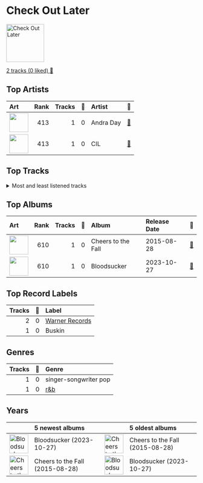 # Check Out Later


<img src="https://i.scdn.co/image/ab67616d00001e02ccd9af18cc83991382c9ab9a" alt="Check Out Later" width="100" />

[2 tracks (0 liked) 🔗](https://open.spotify.com/playlist/2FgMW8NMJOZgvHtvDOWBCe)

## Top Artists

| Art | Rank | Tracks | 💚 | Artist | 🔗 |
|:---|---:|---:|---:|:---|:---|
| <img src="https://i.scdn.co/image/ab6761610000e5ebfc6652ad89be0ca09f5caad6" alt="" width="50" /> | 413 | 1 | 0 | Andra Day | [🔗](https://open.spotify.com/artist/1c4rxrxy8eDLvMVL1DTiBe) |
| <img src="https://i.scdn.co/image/ab6761610000e5ebbd057fd36c18ff87fcd7d04c" alt="" width="50" /> | 413 | 1 | 0 | CIL | [🔗](https://open.spotify.com/artist/1bBo1QjmPP5CfMiEsxmZxU) |





## Top Tracks




<details>
<summary>Most and least listened tracks</summary>

| Rank | ​ | Most listened tracks | Rank | ​​ | Least listened tracks |
|---:|:---|:---|---:|:---|:---|
| 917 | <img src="https://i.scdn.co/image/ab67616d0000b273317b8a4baae9a6a3169e0983" alt="Bloodsucker" width="50" /> | Bloodsucker | 917 | <img src="https://i.scdn.co/image/ab67616d0000b273ccd9af18cc83991382c9ab9a" alt="Cheers to the Fall" width="50" /> | City Burns |
| 917 | <img src="https://i.scdn.co/image/ab67616d0000b273ccd9af18cc83991382c9ab9a" alt="Cheers to the Fall" width="50" /> | City Burns | 917 | <img src="https://i.scdn.co/image/ab67616d0000b273317b8a4baae9a6a3169e0983" alt="Bloodsucker" width="50" /> | Bloodsucker |

</details>

## Top Albums



| Art | Rank | Tracks | 💚 | Album | Release Date | 🔗 |
|:---|---:|---:|---:|:---|:---|:---|
| <img src="https://i.scdn.co/image/ab67616d0000b273ccd9af18cc83991382c9ab9a" alt="" width="50" /> | 610 | 1 | 0 | Cheers to the Fall | 2015-08-28 | [🔗](https://open.spotify.com/album/6Blubl1glavmervPJa3QVs) |
| <img src="https://i.scdn.co/image/ab67616d0000b273317b8a4baae9a6a3169e0983" alt="" width="50" /> | 610 | 1 | 0 | Bloodsucker | 2023-10-27 | [🔗](https://open.spotify.com/album/59boJCTqevkvToAoVm9c9y) |



## Top Record Labels

| Tracks | 💚 | Label |
|---:|---:|:---|
| 2 | 0 | [Warner Records](../../labels/warner_records/overview.md) |
| 1 | 0 | Buskin |



## Genres

| Tracks | 💚 | Genre |
|---:|---:|:---|
| 1 | 0 | singer-songwriter pop |
| 1 | 0 | [r&b](../../genres/r_b/overview.md) |



## Years





| ​ | 5 newest albums | ​​ | 5 oldest albums |
|:---|:---|:---|:---|
| <img src="https://i.scdn.co/image/ab67616d0000b273317b8a4baae9a6a3169e0983" alt="Bloodsucker" width="50" /> | Bloodsucker (2023-10-27) | <img src="https://i.scdn.co/image/ab67616d0000b273ccd9af18cc83991382c9ab9a" alt="Cheers to the Fall" width="50" /> | Cheers to the Fall (2015-08-28) |
| <img src="https://i.scdn.co/image/ab67616d0000b273ccd9af18cc83991382c9ab9a" alt="Cheers to the Fall" width="50" /> | Cheers to the Fall (2015-08-28) | <img src="https://i.scdn.co/image/ab67616d0000b273317b8a4baae9a6a3169e0983" alt="Bloodsucker" width="50" /> | Bloodsucker (2023-10-27) |
